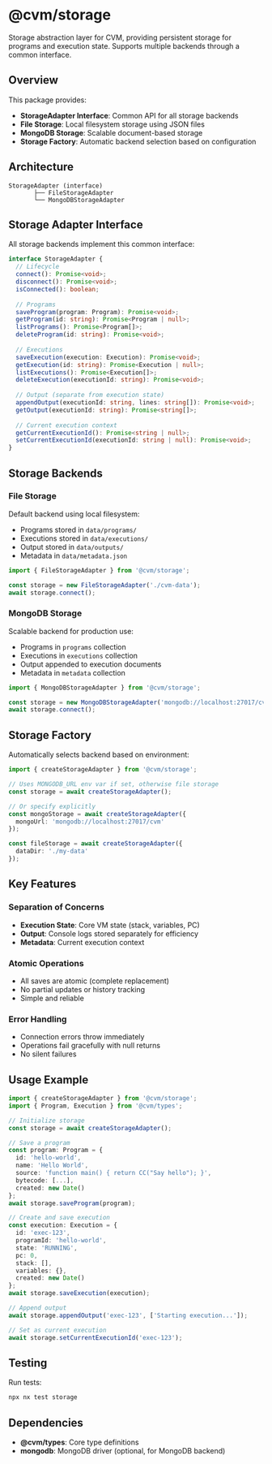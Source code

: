 # @cvm/storage

Storage abstraction layer for CVM, providing persistent storage for programs and execution state. Supports multiple backends through a common interface.

## Overview

This package provides:
- **StorageAdapter Interface**: Common API for all storage backends
- **File Storage**: Local filesystem storage using JSON files
- **MongoDB Storage**: Scalable document-based storage
- **Storage Factory**: Automatic backend selection based on configuration

## Architecture

```
StorageAdapter (interface)
       ├── FileStorageAdapter
       └── MongoDBStorageAdapter
```

## Storage Adapter Interface

All storage backends implement this common interface:

```typescript
interface StorageAdapter {
  // Lifecycle
  connect(): Promise<void>;
  disconnect(): Promise<void>;
  isConnected(): boolean;
  
  // Programs
  saveProgram(program: Program): Promise<void>;
  getProgram(id: string): Promise<Program | null>;
  listPrograms(): Promise<Program[]>;
  deleteProgram(id: string): Promise<void>;
  
  // Executions
  saveExecution(execution: Execution): Promise<void>;
  getExecution(id: string): Promise<Execution | null>;
  listExecutions(): Promise<Execution[]>;
  deleteExecution(executionId: string): Promise<void>;
  
  // Output (separate from execution state)
  appendOutput(executionId: string, lines: string[]): Promise<void>;
  getOutput(executionId: string): Promise<string[]>;
  
  // Current execution context
  getCurrentExecutionId(): Promise<string | null>;
  setCurrentExecutionId(executionId: string | null): Promise<void>;
}
```

## Storage Backends

### File Storage

Default backend using local filesystem:
- Programs stored in `data/programs/`
- Executions stored in `data/executions/`
- Output stored in `data/outputs/`
- Metadata in `data/metadata.json`

```typescript
import { FileStorageAdapter } from '@cvm/storage';

const storage = new FileStorageAdapter('./cvm-data');
await storage.connect();
```

### MongoDB Storage

Scalable backend for production use:
- Programs in `programs` collection
- Executions in `executions` collection
- Output appended to execution documents
- Metadata in `metadata` collection

```typescript
import { MongoDBStorageAdapter } from '@cvm/storage';

const storage = new MongoDBStorageAdapter('mongodb://localhost:27017/cvm');
await storage.connect();
```

## Storage Factory

Automatically selects backend based on environment:

```typescript
import { createStorageAdapter } from '@cvm/storage';

// Uses MONGODB_URL env var if set, otherwise file storage
const storage = await createStorageAdapter();

// Or specify explicitly
const mongoStorage = await createStorageAdapter({ 
  mongoUrl: 'mongodb://localhost:27017/cvm' 
});

const fileStorage = await createStorageAdapter({ 
  dataDir: './my-data' 
});
```

## Key Features

### Separation of Concerns
- **Execution State**: Core VM state (stack, variables, PC)
- **Output**: Console logs stored separately for efficiency
- **Metadata**: Current execution context

### Atomic Operations
- All saves are atomic (complete replacement)
- No partial updates or history tracking
- Simple and reliable

### Error Handling
- Connection errors throw immediately
- Operations fail gracefully with null returns
- No silent failures

## Usage Example

```typescript
import { createStorageAdapter } from '@cvm/storage';
import { Program, Execution } from '@cvm/types';

// Initialize storage
const storage = await createStorageAdapter();

// Save a program
const program: Program = {
  id: 'hello-world',
  name: 'Hello World',
  source: 'function main() { return CC("Say hello"); }',
  bytecode: [...],
  created: new Date()
};
await storage.saveProgram(program);

// Create and save execution
const execution: Execution = {
  id: 'exec-123',
  programId: 'hello-world',
  state: 'RUNNING',
  pc: 0,
  stack: [],
  variables: {},
  created: new Date()
};
await storage.saveExecution(execution);

// Append output
await storage.appendOutput('exec-123', ['Starting execution...']);

// Set as current execution
await storage.setCurrentExecutionId('exec-123');
```

## Testing

Run tests:
```bash
npx nx test storage
```

## Dependencies

- **@cvm/types**: Core type definitions
- **mongodb**: MongoDB driver (optional, for MongoDB backend)